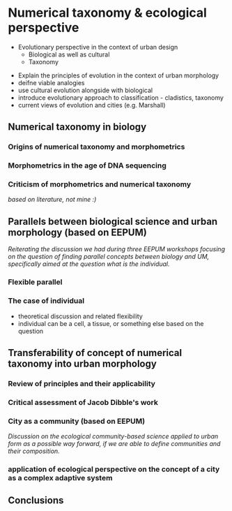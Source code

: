 # Numerical taxonomy & ecological perspective

* Evolutionary perspective in the context of urban design
    * Biological as well as cultural
    * Taxonomy

- Explain the principles of evolution in the context of urban morphology
- deifne viable analogies
- use cultural evolution alongside with biological
- introduce evolutionary approach to classification - cladistics, taxonomy
- current views of evolution and cities (e.g. Marshall)

## Numerical taxonomy in biology

### Origins of numerical taxonomy and morphometrics

### Morphometrics in the age of DNA sequencing

### Criticism of morphometrics and numerical taxonomy
*based on literature, not mine :)*

## Parallels between biological science and urban morphology (based on EEPUM)
*Reiterating the discussion we had during three EEPUM workshops focusing on the question of finding parallel concepts between biology and UM, specifically aimed at the question what is the individual.*
### Flexible parallel

### The case of individual
- theoretical discussion and related flexibility
- individual can be a cell, a tissue, or something else based on the question

## Transferability of concept of numerical taxonomy into urban morphology

### Review of principles and their applicability

### Critical assessment of Jacob Dibble's work

### City as a community (based on EEPUM)
*Discussion on the ecological community-based science applied to urban form as a possible way forward, if we are able to define communities and their composition.*

### application of ecological perspective on the concept of a city as a complex adaptive system

## Conclusions
